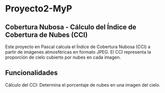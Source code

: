 # Proyecto2-MyP

## Cobertura Nubosa - Cálculo del Índice de Cobertura de Nubes (CCI)
Este proyecto en Pascal calcula el Índice de Cobertura Nubosa (CCI) a partir de imágenes atmosféricas en formato JPEG. El CCI representa la proporción de cielo cubierto por nubes en cada imagen.

## Funcionalidades
Cálculo del CCI: Determina el porcentaje de nubes en una imagen del cielo.
